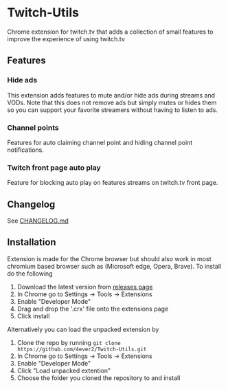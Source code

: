 # Twitch-Utils
Chrome extension for twitch.tv that adds a collection of small features to improve the experience of using twitch.tv

## Features
### Hide ads
This extension adds features to mute and/or hide ads during streams and VODs. Note that this does not remove ads but simply mutes or hides them so you can support your favorite streamers without having to listen to ads.

### Channel points
Features for auto claiming channel point and hiding channel point notifications.

### Twitch front page auto play
Feature for blocking auto play on features streams on twitch.tv front page.

## Changelog
See [CHANGELOG.md](CHANGELOG.md)

## Installation
Extension is made for the Chrome browser but should also work in most chromium based browser such as (Microsoft edge, Opera, Brave).
To install do the following
1. Download the latest version from [releases page](https://github.com/4ever2/Twitch-Utils/releases/latest)
2. In Chrome go to Settings -> Tools -> Extensions
3. Enable "Developer Mode"
4. Drag and drop the '.crx' file onto the extensions page
5. Click install

Alternatively you can load the unpacked extension by
1. Clone the repo by running `git clone https://github.com/4ever2/Twitch-Utils.git`
2. In Chrome go to Settings -> Tools -> Extensions
3. Enable "Developer Mode"
4. Click "Load unpacked extention"
5. Choose the folder you cloned the repository to and install
